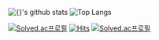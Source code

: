 ![{}'s github stats](https://github-readme-stats.vercel.app/api?username=kch1285&show_icons=true&&theme=highcontrast)
![Top Langs](https://github-readme-stats.vercel.app/api/top-langs/?username=kch1285&layout=compact&hide=csharp)

[![Solved.ac프로필](http://mazassumnida.wtf/api/mini/generate_badge?boj=kch1285)](https://solved.ac/kch1285)
[![Hits](https://hits.seeyoufarm.com/api/count/incr/badge.svg?url=https%3A%2F%2Fgithub.com%2Fkch1285&count_bg=%2379C83D&title_bg=%23555555&icon=&icon_color=%23E7E7E7&title=hits&edge_flat=false)](https://hits.seeyoufarm.com)
[![Solved.ac프로필](http://mazassumnida.wtf/api/v2/generate_badge?boj=kch1285)](https://solved.ac/kch1285)
